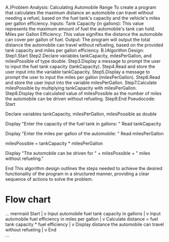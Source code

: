 A.)Problem Analysis: Calculating Automobile Range To create a program that calculates the maximum distance an automobile can travel without needing a refuel, based on the fuel tank's capacity and the vehicle's miles per gallon efficiency. 
Inputs: Tank Capacity (in gallons):
This value represents the maximum amount of fuel the automobile's tank can hold. 
Miles per Gallon Efficiency: This value signifies the distance the automobile can cover per gallon of fuel.
Output: The program will output the total distance the automobile can travel without refueling, based on the provided tank capacity and miles per gallon efficiency. 
B.)Algorithm Design: Step1.Start Step2.Declare variables tankCapacity, milesPerGallon, and milesPossible of type double.
Step3.Display a message to prompt the user to input the fuel tank capacity (tankCapacity). 
Step4.Read and store the user input into the variable tankCapacity.
Step5.Display a message to prompt the user to input the miles per gallon (milesPerGallon).
Step6.Read and store the user input into the variable milesPerGallon.
Step7.Calculate milesPossible by multiplying tankCapacity with milesPerGallon.
Step8.Display the calculated value of milesPossible as the number of miles the automobile can be driven without refueling. 
Step9.End Pseudocode: Start

Declare variables tankCapacity, milesPerGallon, milesPossible as double

Display "Enter the capacity of the fuel tank in gallons: " Read tankCapacity

Display "Enter the miles per gallon of the automobile: " Read milesPerGallon

milesPossible = tankCapacity * milesPerGallon

Display "The automobile can be driven for " + milesPossible + " miles without refueling."

End This algorithm design outlines the steps needed to achieve the desired functionality of the program in a structured manner, providing a clear sequence of actions to solve the problem.
# Flow chart
... mermaid
Start
|
v
Input automobile fuel tank capacity in gallons
|
v
Input automobile fuel efficiency in miles per gallon
|
v
Calculate distance = fuel tank capacity * fuel efficiency
|
v
Display distance the automobile can travel without refueling
|
v
End    
...
